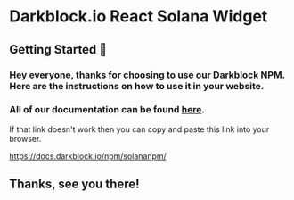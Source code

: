 # Darkblock.io React Solana Widget

## Getting Started 🚀

### Hey everyone, thanks for choosing to use our Darkblock NPM. Here are the instructions on how to use it in your website.


### All of our documentation can be found [here](https://docs.darkblock.io/npm/solananpm/).

If that link doesn't work then you can copy and paste this link into your browser.

https://docs.darkblock.io/npm/solananpm/

## Thanks, see you there!